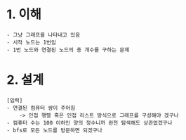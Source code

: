 # 1. 이해

```
- 그냥 그래프를 나타내고 있음
- 시작 노드는 1번임
- 1번 노드와 연결된 노드의 총 개수를 구하는 문제
```

# 2. 설계

```
[입력]
- 연결된 컴퓨터 쌍이 주어짐
	-> 인접 행렬 혹은 인접 리스트 방식으로 그래프를 구성해야 겠구나
- 컴퓨터 수는 100 이하인 양의 정수니까 완전 탐색해도 상관없겠구나
- bfs로 모든 노드를 방문하면 되겠구나
```